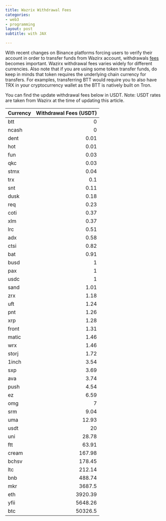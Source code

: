 ```yaml
---
title: Wazrix Withdrawal Fees
categories:
- web3
- programming
layout: post
subtitle: with JAX

---
```

With recent changes on Binance platforms forcing users to verify their account in order to transfer funds from Wazirx account, withdrawals [fees](https://wazirx.com/fees) becomes important. Wazirx withdrawal fees varies widely for different currencies. 
Also note that if you are using some token transfer funds, do keep in minds that token requires the underlying chain currency for transfers. For examples, transferring BTT would require you to also have TRX in your cryptocurrency wallet as the BTT is natively built on Tron.

You can find the update withdrawal fees below in USDT.
Note: USDT rates are taken from Wazirx at the time of updating this article.

| Currency   |   Withdrawal Fees (USDT) |
|:-----------|-------------------------:|
| btt        |                     0    |
| ncash      |                     0    |
| dent       |                     0.01 |
| hot        |                     0.01 |
| fun        |                     0.03 |
| qkc        |                     0.03 |
| stmx       |                     0.04 |
| trx        |                     0.1  |
| snt        |                     0.11 |
| dusk       |                     0.18 |
| req        |                     0.23 |
| coti       |                     0.37 |
| xlm        |                     0.37 |
| lrc        |                     0.51 |
| adx        |                     0.58 |
| ctsi       |                     0.82 |
| bat        |                     0.91 |
| busd       |                     1    |
| pax        |                     1    |
| usdc       |                     1    |
| sand       |                     1.01 |
| zrx        |                     1.18 |
| uft        |                     1.24 |
| pnt        |                     1.26 |
| xrp        |                     1.28 |
| front      |                     1.31 |
| matic      |                     1.46 |
| wrx        |                     1.46 |
| storj      |                     1.72 |
| 1inch      |                     3.54 |
| sxp        |                     3.69 |
| ava        |                     3.74 |
| push       |                     4.54 |
| ez         |                     6.59 |
| omg        |                     7    |
| srm        |                     9.04 |
| uma        |                    12.93 |
| usdt       |                    20    |
| uni        |                    28.78 |
| ftt        |                    63.91 |
| cream      |                   167.98 |
| bchsv      |                   178.45 |
| ltc        |                   212.14 |
| bnb        |                   488.74 |
| mkr        |                  3687.5  |
| eth        |                  3920.39 |
| yfii       |                  5648.26 |
| btc        |                 50326.5  |